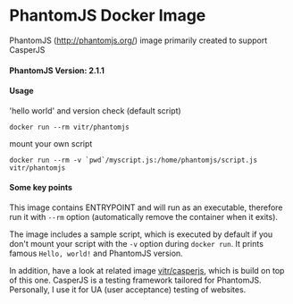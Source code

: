 # PhantomJS Docker Image

PhantomJS (http://phantomjs.org/) image primarily created to support CasperJS

#### PhantomJS Version: 2.1.1

#### Usage
'hello world' and version check (default script)

    docker run --rm vitr/phantomjs
mount your own script

    docker run --rm -v `pwd`/myscript.js:/home/phantomjs/script.js vitr/phantomjs

#### Some key points

This image contains ENTRYPOINT and will run as an executable, therefore run it with `--rm` option (automatically remove the container when it exits).

The image includes a sample script, which is executed by default if you don't mount your script with the `-v` option during `docker run`. It prints famous `Hello, world!` and PhantomJS version.

In addition, have a look at related image [vitr/casperjs](https://hub.docker.com/r/vitr/casperjs/), which is build on top of this one. CasperJS is a testing framework tailored for PhantomJS. Personally, I use it for UA (user acceptance) testing of websites.
